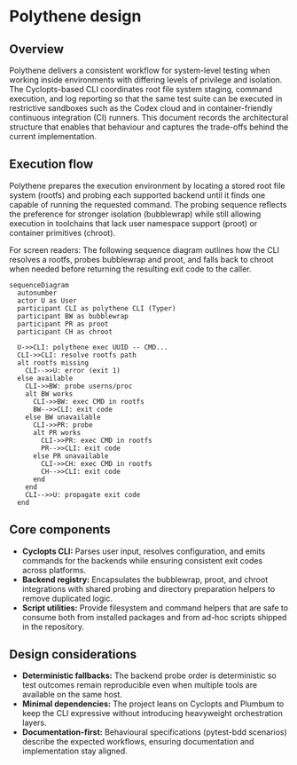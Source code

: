 # Polythene design

## Overview

Polythene delivers a consistent workflow for system-level testing when working
inside environments with differing levels of privilege and isolation. The
Cyclopts-based CLI coordinates root file system staging, command execution, and
log reporting so that the same test suite can be executed in restrictive
sandboxes such as the Codex cloud and in container-friendly continuous
integration (CI) runners. This document records the architectural structure
that enables that behaviour and captures the trade-offs behind the current
implementation.

## Execution flow

Polythene prepares the execution environment by locating a stored root file
system (rootfs) and probing each supported backend until it finds one capable
of running the requested command. The probing sequence reflects the preference
for stronger isolation (bubblewrap) while still allowing execution in
toolchains that lack user namespace support (proot) or container primitives
(chroot).

For screen readers: The following sequence diagram outlines how the CLI
resolves a rootfs, probes bubblewrap and proot, and falls back to chroot when
needed before returning the resulting exit code to the caller.

```mermaid
sequenceDiagram
  autonumber
  actor U as User
  participant CLI as polythene CLI (Typer)
  participant BW as bubblewrap
  participant PR as proot
  participant CH as chroot

  U->>CLI: polythene exec UUID -- CMD...
  CLI->>CLI: resolve rootfs path
  alt rootfs missing
    CLI-->>U: error (exit 1)
  else available
    CLI->>BW: probe userns/proc
    alt BW works
      CLI->>BW: exec CMD in rootfs
      BW-->>CLI: exit code
    else BW unavailable
      CLI->>PR: probe
      alt PR works
        CLI->>PR: exec CMD in rootfs
        PR-->>CLI: exit code
      else PR unavailable
        CLI->>CH: exec CMD in rootfs
        CH-->>CLI: exit code
      end
    end
    CLI-->>U: propagate exit code
  end
```

## Core components

- **Cyclopts CLI:** Parses user input, resolves configuration, and emits
  commands for the backends while ensuring consistent exit codes across
  platforms.
- **Backend registry:** Encapsulates the bubblewrap, proot, and chroot
  integrations with shared probing and directory preparation helpers to remove
  duplicated logic.
- **Script utilities:** Provide filesystem and command helpers that are safe to
  consume both from installed packages and from ad-hoc scripts shipped in the
  repository.

## Design considerations

- **Deterministic fallbacks:** The backend probe order is deterministic so test
  outcomes remain reproducible even when multiple tools are available on the
  same host.
- **Minimal dependencies:** The project leans on Cyclopts and Plumbum to keep
  the CLI expressive without introducing heavyweight orchestration layers.
- **Documentation-first:** Behavioural specifications (pytest-bdd scenarios)
  describe the expected workflows, ensuring documentation and implementation
  stay aligned.

